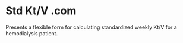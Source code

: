 Std Kt/V .com
=============

Presents a flexible form for calculating standardized weekly Kt/V for a hemodialysis patient.

